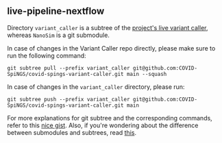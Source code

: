 ## live-pipeline-nextflow

Directory ```variant_caller``` is a subtree of the [project's live variant caller](https://github.com/COVID-SpiNGS/covid-spings-variant-caller), whereas ```NanoSim``` is a git submodule.

In case of changes in the Variant Caller repo directly, please make sure to run the following command:

```
git subtree pull --prefix variant_caller git@github.com:COVID-SpiNGS/covid-spings-variant-caller.git main --squash
```

In case of changes in the ```variant_caller``` directory, please run:

```
git subtree push --prefix variant_caller git@github.com:COVID-SpiNGS/covid-spings-variant-caller.git main
```


For more explanations for git subtree and the corresponding commands, refer to this [nice gist](https://gist.github.com/SKempin/b7857a6ff6bddb05717cc17a44091202). Also, if you're wondering about the difference between submodules and subtrees, read [this](https://gitprotect.io/blog/managing-git-projects-git-subtree-vs-submodule/).